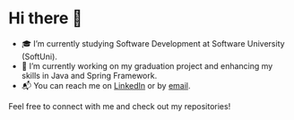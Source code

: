 # Hi there 👋

- 🎓 I’m currently studying Software Development at Software University (SoftUni).
- 🔧 I’m currently working on my graduation project and enhancing my skills in Java and Spring Framework.
- 📬 You can reach me on [LinkedIn](https://www.linkedin.com/in/antoan-yosifov-b1b52026b/) or by [email](mailto:tapaktapxaomi@gmail.com).

Feel free to connect with me and check out my repositories!
